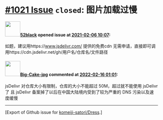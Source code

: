 # [\#1021 Issue](https://github.com/komeiji-satori/Dress/issues/1021) `closed`: 图片加载过慢

#### <img src="https://avatars.githubusercontent.com/u/60087662?u=f65aacac7a2cbc93ec7236f4fa419491ddd06bc2&v=4" width="50">[52black](https://github.com/52black) opened issue at [2021-02-06 10:07](https://github.com/komeiji-satori/Dress/issues/1021):

如题，建议用https://www.jsdelivr.com/ 提供的免费cdn
无需申请，直接即可调用https://cdn.jsdelivr.net/gh/用户名/仓库名/文件路径

#### <img src="https://avatars.githubusercontent.com/u/76810494?u=76c066e096e9bb548a16955bde5547e8aa819925&v=4" width="50">[Big-Cake-jpg](https://github.com/Big-Cake-jpg) commented at [2022-02-16 01:01](https://github.com/komeiji-satori/Dress/issues/1021#issuecomment-1040963399):

jsDelivr 对仓库大小有限制，仓库的大小不能超过 50M，超过就不能使用 jsDelivr 了
且 jsDelivr 备案掉了以后在中国大陆境内受到了较为严重的 DNS 污染以及速度缓慢


-------------------------------------------------------------------------------



[Export of Github issue for [komeiji-satori/Dress](https://github.com/komeiji-satori/Dress).]
